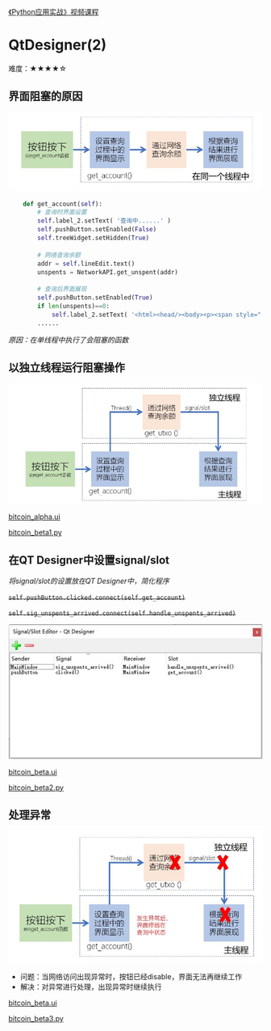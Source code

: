 [《Python应用实战》视频课程](https://study.163.com/course/courseMain.htm?courseId=1209533804&share=2&shareId=400000000624093)

# QtDesigner(2)

难度：★★★★☆

## 界面阻塞的原因

![thread-one](images/thread1.JPG)

```python
    def get_account(self):
        # 查询时界面设置
        self.label_2.setText( '查询中......' )
        self.pushButton.setEnabled(False)
        self.treeWidget.setHidden(True)

        # 网络查询余额
        addr = self.lineEdit.text()
        unspents = NetworkAPI.get_unspent(addr)

        # 查询后界面展现
        self.pushButton.setEnabled(True)
        if len(unspents)==0:
            self.label_2.setText( '<html><head/><body><p><span style=" color:#00aa00;">0</span></p></body></html>' )
        ......
```

*原因：在单线程中执行了会阻塞的函数*

## 以独立线程运行阻塞操作

![thread-two](images/thread2.JPG)

[bitcoin_alpha.ui](programs/bitcoin_alpha.ui)

[bitcoin_beta1.py](programs/bitcoin_beta1.py)

## 在QT Designer中设置signal/slot

*将signal/slot的设置放在QT Designer中，简化程序*

~~`self.pushButton.clicked.connect(self.get_account)`~~

~~`self.sig_unspents_arrived.connect(self.handle_unspents_arrived)`~~


![signal/slot](images/signal_slot.JPG)

[bitcoin_beta.ui](programs/bitcoin_beta.ui)

[bitcoin_beta2.py](programs/bitcoin_beta2.py)


## 处理异常

![exception](images/exception.JPG)

- 问题：当网络访问出现异常时，按钮已经disable，界面无法再继续工作
- 解决：对异常进行处理，出现异常时继续执行

[bitcoin_beta.ui](programs/bitcoin_beta.ui)

[bitcoin_beta3.py](programs/bitcoin_beta3.py)
